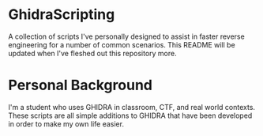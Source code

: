 # GhidraScripting

A collection of scripts I've personally designed to assist in faster reverse engineering for a number of common scenarios. This README will be updated when I've fleshed out this repository more.

# Personal Background

I'm a student who uses GHIDRA in classroom, CTF, and real world contexts. These scripts are all simple additions to GHIDRA that have been developed in order to make my own life easier.
